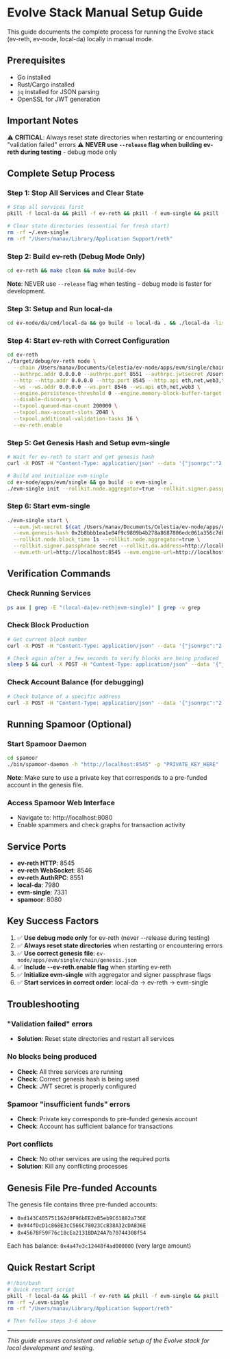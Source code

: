 # Evolve Stack Manual Setup Guide

This guide documents the complete process for running the Evolve stack (ev-reth, ev-node, local-da) locally in manual mode.

## Prerequisites

- Go installed
- Rust/Cargo installed  
- `jq` installed for JSON parsing
- OpenSSL for JWT generation

## Important Notes

⚠️ **CRITICAL**: Always reset state directories when restarting or encountering "validation failed" errors
⚠️ **NEVER use `--release` flag when building ev-reth during testing** - debug mode only

## Complete Setup Process

### Step 1: Stop All Services and Clear State

```bash
# Stop all services first
pkill -f local-da && pkill -f ev-reth && pkill -f evm-single && pkill -f spamoor-daemon

# Clear state directories (essential for fresh start)
rm -rf ~/.evm-single
rm -rf "/Users/manav/Library/Application Support/reth"
```

### Step 2: Build ev-reth (Debug Mode Only)

```bash
cd ev-reth && make clean && make build-dev
```

**Note**: NEVER use `--release` flag when testing - debug mode is faster for development.

### Step 3: Setup and Run local-da

```bash
cd ev-node/da/cmd/local-da && go build -o local-da . && ./local-da -listen-all &
```

### Step 4: Start ev-reth with Correct Configuration

```bash
cd ev-reth
./target/debug/ev-reth node \
  --chain /Users/manav/Documents/Celestia/ev-node/apps/evm/single/chain/genesis.json \
  --authrpc.addr 0.0.0.0 --authrpc.port 8551 --authrpc.jwtsecret /Users/manav/Documents/Celestia/ev-node/apps/evm/single/jwttoken/jwt.hex \
  --http --http.addr 0.0.0.0 --http.port 8545 --http.api eth,net,web3,txpool \
  --ws --ws.addr 0.0.0.0 --ws.port 8546 --ws.api eth,net,web3 \
  --engine.persistence-threshold 0 --engine.memory-block-buffer-target 0 \
  --disable-discovery \
  --txpool.queued-max-count 200000 \
  --txpool.max-account-slots 2048 \
  --txpool.additional-validation-tasks 16 \
  --ev-reth.enable
```

### Step 5: Get Genesis Hash and Setup evm-single

```bash
# Wait for ev-reth to start and get genesis hash
curl -X POST -H "Content-Type: application/json" --data '{"jsonrpc":"2.0","method":"eth_getBlockByNumber","params":["0x0", false],"id":1}' http://localhost:8545 | jq -r '.result.hash'

# Build and initialize evm-single
cd ev-node/apps/evm/single && go build -o evm-single .
./evm-single init --rollkit.node.aggregator=true --rollkit.signer.passphrase secret
```

### Step 6: Start evm-single

```bash
./evm-single start \
  --evm.jwt-secret $(cat /Users/manav/Documents/Celestia/ev-node/apps/evm/single/jwttoken/jwt.hex) \
  --evm.genesis-hash 0x2b8bbb1ea1e04f9c9809b4b278a8687806edc061a356c7dbc491930d8e922503 \
  --rollkit.node.block_time 1s --rollkit.node.aggregator=true \
  --rollkit.signer.passphrase secret --rollkit.da.address=http://localhost:7980 \
  --evm.eth-url=http://localhost:8545 --evm.engine-url=http://localhost:8551
```

## Verification Commands

### Check Running Services
```bash
ps aux | grep -E "(local-da|ev-reth|evm-single)" | grep -v grep
```

### Check Block Production
```bash
# Get current block number
curl -X POST -H "Content-Type: application/json" --data '{"jsonrpc":"2.0","method":"eth_blockNumber","params":[],"id":1}' http://localhost:8545

# Check again after a few seconds to verify blocks are being produced
sleep 5 && curl -X POST -H "Content-Type: application/json" --data '{"jsonrpc":"2.0","method":"eth_blockNumber","params":[],"id":1}' http://localhost:8545
```

### Check Account Balance (for debugging)
```bash
# Check balance of a specific address
curl -X POST -H "Content-Type: application/json" --data '{"jsonrpc":"2.0","method":"eth_getBalance","params":["ADDRESS_HERE", "latest"],"id":1}' http://localhost:8545
```

## Running Spamoor (Optional)

### Start Spamoor Daemon
```bash
cd spamoor
./bin/spamoor-daemon -h "http://localhost:8545" -p "PRIVATE_KEY_HERE"
```

**Note**: Make sure to use a private key that corresponds to a pre-funded account in the genesis file.

### Access Spamoor Web Interface
- Navigate to: http://localhost:8080
- Enable spammers and check graphs for transaction activity

## Service Ports

- **ev-reth HTTP**: 8545
- **ev-reth WebSocket**: 8546  
- **ev-reth AuthRPC**: 8551
- **local-da**: 7980
- **evm-single**: 7331
- **spamoor**: 8080

## Key Success Factors

1. ✅ **Use debug mode only** for ev-reth (never --release during testing)
2. ✅ **Always reset state directories** when restarting or encountering errors
3. ✅ **Use correct genesis file**: `ev-node/apps/evm/single/chain/genesis.json`
4. ✅ **Include --ev-reth.enable flag** when starting ev-reth
5. ✅ **Initialize evm-single** with aggregator and signer passphrase flags
6. ✅ **Start services in correct order**: local-da → ev-reth → evm-single

## Troubleshooting

### "Validation failed" errors
- **Solution**: Reset state directories and restart all services

### No blocks being produced  
- **Check**: All three services are running
- **Check**: Correct genesis hash is being used
- **Check**: JWT secret is properly configured

### Spamoor "insufficient funds" errors
- **Check**: Private key corresponds to pre-funded genesis account
- **Check**: Account has sufficient balance for transactions

### Port conflicts
- **Check**: No other services are using the required ports
- **Solution**: Kill any conflicting processes

## Genesis File Pre-funded Accounts

The genesis file contains three pre-funded accounts:
- `0xd143C405751162d0F96bEE2eB5eb9C61882a736E`
- `0x944fDcD1c868E3cC566C78023CcB38A32cDA836E`  
- `0x4567BF59F76c18cEa2131BDA24A7b70744308f54`

Each has balance: `0x4a47e3c12448f4ad000000` (very large amount)

## Quick Restart Script

```bash
#!/bin/bash
# Quick restart script
pkill -f local-da && pkill -f ev-reth && pkill -f evm-single && pkill -f spamoor-daemon
rm -rf ~/.evm-single
rm -rf "/Users/manav/Library/Application Support/reth"

# Then follow steps 3-6 above
```

---

*This guide ensures consistent and reliable setup of the Evolve stack for local development and testing.*